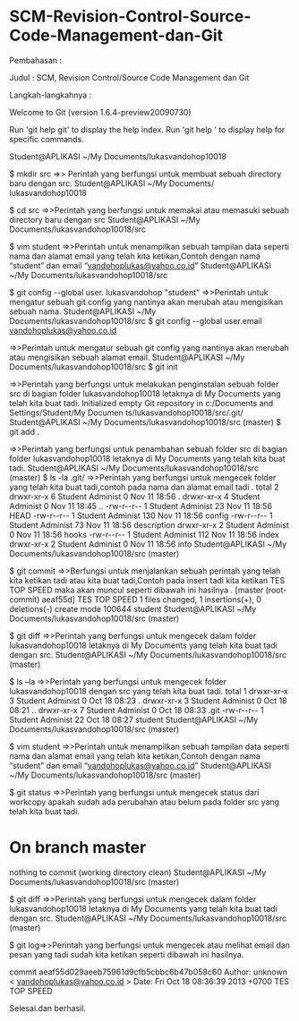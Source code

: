 # SCM-Revision-Control-Source-Code-Management-dan-Git

Pembahasan   :

Judul :
SCM, Revision Control/Source Code Management dan Git

Langkah-langkahnya :

Welcome to Git (version 1.6.4-preview20090730)

Run 'git help git' to display the help index.
Run 'git help <command>' to display help for specific commands.

Student@APLIKASI ~/My Documents/lukasvandohop10018

$ mkdir src
=>> Perintah yang berfungsi untuk membuat  sebuah directory baru dengan src.
Student@APLIKASI ~/My Documents/ lukasvandohop10018

$ cd src
=>>Perintah yang berfungsi untuk memakai atau memasuki sebuah directory baru dengan src
Student@APLIKASI ~/My Documents/lukasvandohop10018/src

$ vim student
=>>Perintah untuk menampilkan sebuah tampilan data seperti nama dan alamat email yang telah kita ketikan,Contoh dengan nama “student” dan email “vandohoplukas@yahoo.co.id”
Student@APLIKASI ~/My Documents/lukasvandohop10018/src

$ git config --global user. lukasvandohop "student"
=>>Perintah untuk mengatur  sebuah git  config yang nantinya akan merubah atau mengisikan sebuah nama.
Student@APLIKASI ~/My Documents/lukasvandohop10018/src
$ git config --global user.email vandohoplukas@yahoo.co.id 

=>>Perintah untuk mengatur  sebuah git  config yang nantinya akan merubah atau mengisikan sebuah alamat email.
Student@APLIKASI ~/My Documents/lukasvandohop10018/src
$ git init

=>>Perintah yang berfungsi untuk melakukan penginstalan sebuah folder src di bagian folder lukasvandohop10018  letaknya di My Documents yang telah kita buat tadi.
Initialized empty Git repository in c:/Documents and Settings/Student/My Documen
ts/lukasvandohop10018/src/.git/
Student@APLIKASI ~/My Documents/lukasvandohop10018/src (master)
$ git add .

=>>Perintah yang berfungsi untuk penambahan sebuah folder src di bagian folder lukasvandohop10018 letaknya di My Documents yang telah kita buat tadi.
Student@APLIKASI ~/My Documents/lukasvandohop10018/src (master)
$ ls -la .git/
=>>Perintah yang berfungsi untuk mengecek folder yang telah kita buat tadi,contoh pada nama dan alamat email tadi .
total 2
drwxr-xr-x    6 Student  Administ        0 Nov 11 18:56 .
drwxr-xr-x    4 Student  Administ        0 Nov 11 18:45 ..
-rw-r--r--    1 Student  Administ       23 Nov 11 18:56 HEAD
-rw-r--r--    1 Student  Administ      130 Nov 11 18:56 config
-rw-r--r--    1 Student  Administ       73 Nov 11 18:56 description
drwxr-xr-x    2 Student  Administ        0 Nov 11 18:56 hooks
-rw-r--r--    1 Student  Administ      112 Nov 11 18:56 index
drwxr-xr-x    2 Student  Administ        0 Nov 11 18:56 info
Student@APLIKASI ~/My Documents/lukasvandohop10018/src (master)

$ git commit
=>>Berfungsi untuk menjalankan sebuah perintah yang telah kita ketikan tadi atau kita buat tadi,Contoh pada insert tadi kita ketikan TES TOP SPEED maka akan muncul seperti dibawah ini hasilnya .
[master (root-commit) aeaf55d] TES TOP SPEED
 1 files changed, 1 insertions(+), 0 deletions(-)
 create mode 100644 student
Student@APLIKASI ~/My Documents/lukasvandohop10018/src (master)

$ git diff
=>>Perintah yang berfungsi untuk mengecek dalam  folder lukasvandohop10018  letaknya di My Documents yang telah kita buat tadi dengan src.
Student@APLIKASI ~/My Documents/lukasvandohop10018/src (master)

$ ls –la
=>>Perintah yang berfungsi untuk mengecek folder lukasvandohop10018 dengan src yang telah kita buat tadi.
total 1
drwxr-xr-x    3 Student  Administ        0 Oct 18 08:23 .
drwxr-xr-x    3 Student  Administ        0 Oct 18 08:21 ..
drwxr-xr-x    7 Student  Administ        0 Oct 18 08:33 .git
-rw-r--r--    1 Student  Administ       22 Oct 18 08:27 student
Student@APLIKASI ~/My Documents/lukasvandohop10018/src (master)

$ vim student
=>>Perintah untuk menampilkan sebuah tampilan data seperti nama dan alamat email yang telah kita ketikan,Contoh dengan nama “student” dan email “vandohoplukas@yahoo.co.id”
Student@APLIKASI ~/My Documents/lukasvandohop10018/src (master)

$ git status
=>>Perintah yang berfungsi untuk mengecek status dari workcopy apakah sudah ada perubahan atau belum pada folder src yang telah kita buat tadi.
# On branch master
nothing to commit (working directory clean)
Student@APLIKASI ~/My Documents/lukasvandohop10018/src (master)

$ git diff
=>>Perintah yang berfungsi untuk mengecek dalam  folder lukasvandohop10018  letaknya di My Documents yang telah kita buat tadi dengan src.
Student@APLIKASI ~/My Documents/lukasvandohop10018/src (master)

$ git log=>>Perintah yang berfungsi untuk mengecek atau melihat email dan pesan yang tadi sudah kita ketikan seperti dibawah ini hasilnya.

commit aeaf55d029aeeb75961d9cfb5cbbc6b47b058c60
Author: unknown < vandohoplukas@yahoo.co.id >
Date:   Fri Oct 18 08:36:39 2013 +0700
    TES TOP SPEED
    
Selesai.dan berhasil.
